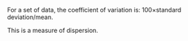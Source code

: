 For a set of data, the coefficient of variation is: 100×standard
deviation/mean.

This is a measure of dispersion.
